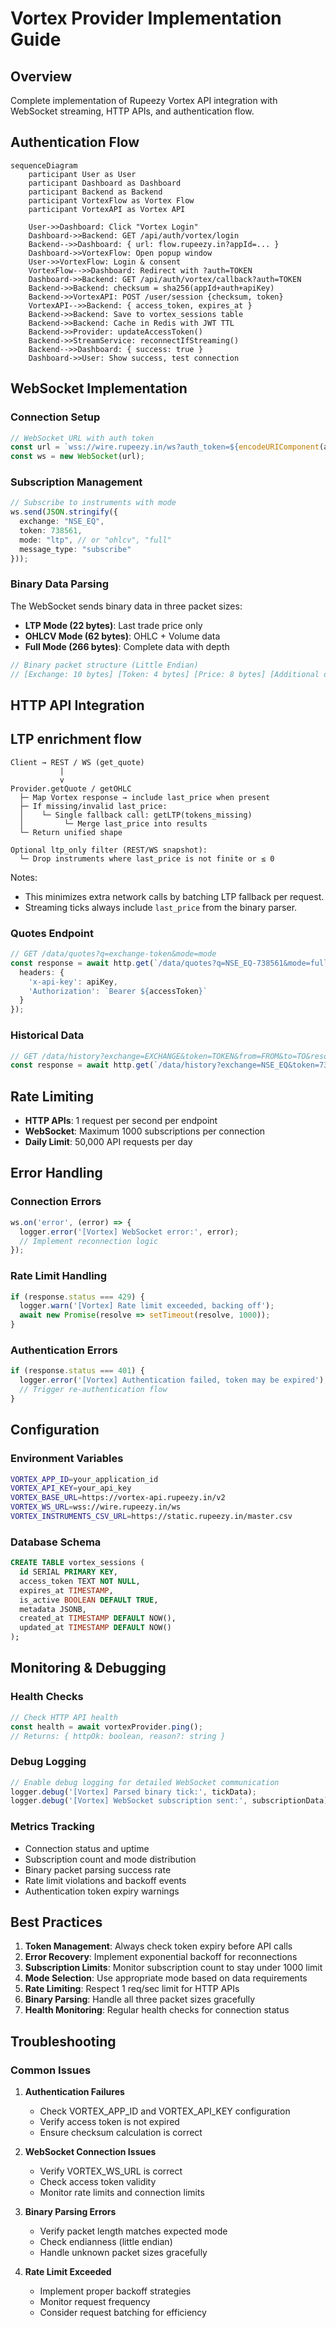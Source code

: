# Vortex Provider Implementation Guide

## Overview

Complete implementation of Rupeezy Vortex API integration with WebSocket streaming, HTTP APIs, and authentication flow.

## Authentication Flow

```mermaid
sequenceDiagram
    participant User as User
    participant Dashboard as Dashboard
    participant Backend as Backend
    participant VortexFlow as Vortex Flow
    participant VortexAPI as Vortex API

    User->>Dashboard: Click "Vortex Login"
    Dashboard->>Backend: GET /api/auth/vortex/login
    Backend-->>Dashboard: { url: flow.rupeezy.in?appId=... }
    Dashboard->>VortexFlow: Open popup window
    User->>VortexFlow: Login & consent
    VortexFlow-->>Dashboard: Redirect with ?auth=TOKEN
    Dashboard->>Backend: GET /api/auth/vortex/callback?auth=TOKEN
    Backend->>Backend: checksum = sha256(appId+auth+apiKey)
    Backend->>VortexAPI: POST /user/session {checksum, token}
    VortexAPI-->>Backend: { access_token, expires_at }
    Backend->>Backend: Save to vortex_sessions table
    Backend->>Backend: Cache in Redis with JWT TTL
    Backend->>Provider: updateAccessToken()
    Backend->>StreamService: reconnectIfStreaming()
    Backend-->>Dashboard: { success: true }
    Dashboard->>User: Show success, test connection
```

## WebSocket Implementation

### Connection Setup
```typescript
// WebSocket URL with auth token
const url = `wss://wire.rupeezy.in/ws?auth_token=${encodeURIComponent(accessToken)}`;
const ws = new WebSocket(url);
```

### Subscription Management
```typescript
// Subscribe to instruments with mode
ws.send(JSON.stringify({
  exchange: "NSE_EQ",
  token: 738561,
  mode: "ltp", // or "ohlcv", "full"
  message_type: "subscribe"
}));
```

### Binary Data Parsing
The WebSocket sends binary data in three packet sizes:

- **LTP Mode (22 bytes)**: Last trade price only
- **OHLCV Mode (62 bytes)**: OHLC + Volume data
- **Full Mode (266 bytes)**: Complete data with depth

```typescript
// Binary packet structure (Little Endian)
// [Exchange: 10 bytes] [Token: 4 bytes] [Price: 8 bytes] [Additional data...]
```

## HTTP API Integration
## LTP enrichment flow

```
Client → REST / WS (get_quote)
           |
           v
Provider.getQuote / getOHLC
  ├─ Map Vortex response → include last_price when present
  ├─ If missing/invalid last_price:
  │    └─ Single fallback call: getLTP(tokens_missing)
  │         └─ Merge last_price into results
  └─ Return unified shape

Optional ltp_only filter (REST/WS snapshot):
  └─ Drop instruments where last_price is not finite or ≤ 0
```

Notes:
- This minimizes extra network calls by batching LTP fallback per request.
- Streaming ticks always include `last_price` from the binary parser.

### Quotes Endpoint
```typescript
// GET /data/quotes?q=exchange-token&mode=mode
const response = await http.get(`/data/quotes?q=NSE_EQ-738561&mode=full`, {
  headers: {
    'x-api-key': apiKey,
    'Authorization': `Bearer ${accessToken}`
  }
});
```

### Historical Data
```typescript
// GET /data/history?exchange=EXCHANGE&token=TOKEN&from=FROM&to=TO&resolution=RESOLUTION
const response = await http.get(`/data/history?exchange=NSE_EQ&token=738561&from=1640995200&to=1641081600&resolution=1D`);
```

## Rate Limiting

- **HTTP APIs**: 1 request per second per endpoint
- **WebSocket**: Maximum 1000 subscriptions per connection
- **Daily Limit**: 50,000 API requests per day

## Error Handling

### Connection Errors
```typescript
ws.on('error', (error) => {
  logger.error('[Vortex] WebSocket error:', error);
  // Implement reconnection logic
});
```

### Rate Limit Handling
```typescript
if (response.status === 429) {
  logger.warn('[Vortex] Rate limit exceeded, backing off');
  await new Promise(resolve => setTimeout(resolve, 1000));
}
```

### Authentication Errors
```typescript
if (response.status === 401) {
  logger.error('[Vortex] Authentication failed, token may be expired');
  // Trigger re-authentication flow
}
```

## Configuration

### Environment Variables
```bash
VORTEX_APP_ID=your_application_id
VORTEX_API_KEY=your_api_key
VORTEX_BASE_URL=https://vortex-api.rupeezy.in/v2
VORTEX_WS_URL=wss://wire.rupeezy.in/ws
VORTEX_INSTRUMENTS_CSV_URL=https://static.rupeezy.in/master.csv
```

### Database Schema
```sql
CREATE TABLE vortex_sessions (
  id SERIAL PRIMARY KEY,
  access_token TEXT NOT NULL,
  expires_at TIMESTAMP,
  is_active BOOLEAN DEFAULT TRUE,
  metadata JSONB,
  created_at TIMESTAMP DEFAULT NOW(),
  updated_at TIMESTAMP DEFAULT NOW()
);
```

## Monitoring & Debugging

### Health Checks
```typescript
// Check HTTP API health
const health = await vortexProvider.ping();
// Returns: { httpOk: boolean, reason?: string }
```

### Debug Logging
```typescript
// Enable debug logging for detailed WebSocket communication
logger.debug('[Vortex] Parsed binary tick:', tickData);
logger.debug('[Vortex] WebSocket subscription sent:', subscriptionData);
```

### Metrics Tracking
- Connection status and uptime
- Subscription count and mode distribution
- Binary packet parsing success rate
- Rate limit violations and backoff events
- Authentication token expiry warnings

## Best Practices

1. **Token Management**: Always check token expiry before API calls
2. **Error Recovery**: Implement exponential backoff for reconnections
3. **Subscription Limits**: Monitor subscription count to stay under 1000 limit
4. **Mode Selection**: Use appropriate mode based on data requirements
5. **Rate Limiting**: Respect 1 req/sec limit for HTTP APIs
6. **Binary Parsing**: Handle all three packet sizes gracefully
7. **Health Monitoring**: Regular health checks for connection status

## Troubleshooting

### Common Issues

1. **Authentication Failures**
   - Check VORTEX_APP_ID and VORTEX_API_KEY configuration
   - Verify access token is not expired
   - Ensure checksum calculation is correct

2. **WebSocket Connection Issues**
   - Verify VORTEX_WS_URL is correct
   - Check access token validity
   - Monitor rate limits and connection limits

3. **Binary Parsing Errors**
   - Verify packet length matches expected mode
   - Check endianness (little endian)
   - Handle unknown packet sizes gracefully

4. **Rate Limit Exceeded**
   - Implement proper backoff strategies
   - Monitor request frequency
   - Consider request batching for efficiency

